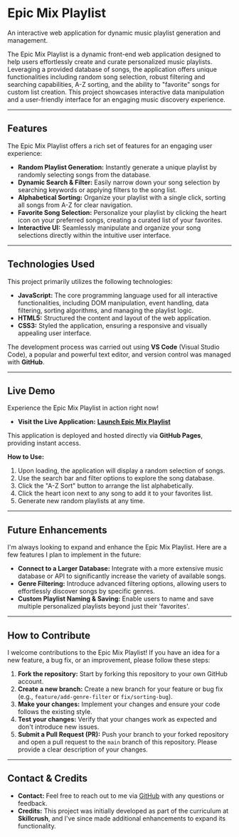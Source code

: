 # Epic Mix Playlist

An interactive web application for dynamic music playlist generation and management.

The Epic Mix Playlist is a dynamic front-end web application designed to help users effortlessly create and curate personalized music playlists. Leveraging a provided database of songs, the application offers unique functionalities including random song selection, robust filtering and searching capabilities, A-Z sorting, and the ability to "favorite" songs for custom list creation. This project showcases interactive data manipulation and a user-friendly interface for an engaging music discovery experience.

---

## Features

The Epic Mix Playlist offers a rich set of features for an engaging user experience:

* **Random Playlist Generation:** Instantly generate a unique playlist by randomly selecting songs from the database.
* **Dynamic Search & Filter:** Easily narrow down your song selection by searching keywords or applying filters to the song list.
* **Alphabetical Sorting:** Organize your playlist with a single click, sorting all songs from A-Z for clear navigation.
* **Favorite Song Selection:** Personalize your playlist by clicking the heart icon on your preferred songs, creating a curated list of your favorites.
* **Interactive UI:** Seamlessly manipulate and organize your song selections directly within the intuitive user interface.

---

## Technologies Used

This project primarily utilizes the following technologies:

* **JavaScript:** The core programming language used for all interactive functionalities, including DOM manipulation, event handling, data filtering, sorting algorithms, and managing the playlist logic.
* **HTML5:** Structured the content and layout of the web application.
* **CSS3:** Styled the application, ensuring a responsive and visually appealing user interface.

The development process was carried out using **VS Code** (Visual Studio Code), a popular and powerful text editor, and version control was managed with **GitHub**.

---

## Live Demo

Experience the Epic Mix Playlist in action right now!

* **Visit the Live Application:** [**Launch Epic Mix Playlist**](https://catyoung018.github.io/Epic-mix-playlist/)

This application is deployed and hosted directly via **GitHub Pages**, providing instant access.

**How to Use:**

1.  Upon loading, the application will display a random selection of songs.
2.  Use the search bar and filter options to explore the song database.
3.  Click the "A-Z Sort" button to arrange the list alphabetically.
4.  Click the heart icon next to any song to add it to your favorites list.
5.  Generate new random playlists at any time.

---

## Future Enhancements

I'm always looking to expand and enhance the Epic Mix Playlist. Here are a few features I plan to implement in the future:

* **Connect to a Larger Database:** Integrate with a more extensive music database or API to significantly increase the variety of available songs.
* **Genre Filtering:** Introduce advanced filtering options, allowing users to effortlessly discover songs by specific genres.
* **Custom Playlist Naming & Saving:** Enable users to name and save multiple personalized playlists beyond just their 'favorites'.

---

## How to Contribute

I welcome contributions to the Epic Mix Playlist! If you have an idea for a new feature, a bug fix, or an improvement, please follow these steps:

1.  **Fork the repository:** Start by forking this repository to your own GitHub account.
2.  **Create a new branch:** Create a new branch for your feature or bug fix (e.g., `feature/add-genre-filter` or `fix/sorting-bug`).
3.  **Make your changes:** Implement your changes and ensure your code follows the existing style.
4.  **Test your changes:** Verify that your changes work as expected and don't introduce new issues.
5.  **Submit a Pull Request (PR):** Push your branch to your forked repository and open a pull request to the `main` branch of this repository. Please provide a clear description of your changes.

---

## Contact & Credits

* **Contact:** Feel free to reach out to me via [GitHub](https://github.com/CatYoung018) with any questions or feedback.
* **Credits:** This project was initially developed as part of the curriculum at **Skillcrush**, and I've since made additional enhancements to expand its functionality.
